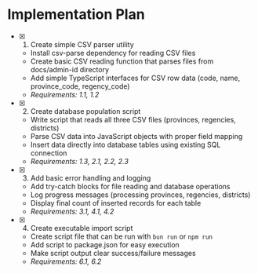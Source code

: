 # Implementation Plan

- [x] 1. Create simple CSV parser utility
  - Install csv-parse dependency for reading CSV files
  - Create basic CSV reading function that parses files from docs/admin-id directory
  - Add simple TypeScript interfaces for CSV row data (code, name, province_code, regency_code)
  - _Requirements: 1.1, 1.2_

- [x] 2. Create database population script
  - Write script that reads all three CSV files (provinces, regencies, districts)
  - Parse CSV data into JavaScript objects with proper field mapping
  - Insert data directly into database tables using existing SQL connection
  - _Requirements: 1.3, 2.1, 2.2, 2.3_

- [x] 3. Add basic error handling and logging
  - Add try-catch blocks for file reading and database operations
  - Log progress messages (processing provinces, regencies, districts)
  - Display final count of inserted records for each table
  - _Requirements: 3.1, 4.1, 4.2_

- [x] 4. Create executable import script
  - Create script file that can be run with `bun run` or `npm run`
  - Add script to package.json for easy execution
  - Make script output clear success/failure messages
  - _Requirements: 6.1, 6.2_
